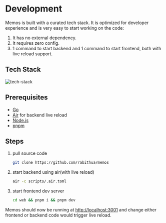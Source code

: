 # Development

Memos is built with a curated tech stack. It is optimized for developer experience and is very easy to start working on the code:

1. It has no external dependency.
2. It requires zero config.
3. 1 command to start backend and 1 command to start frontend, both with live reload support.

## Tech Stack

![tech-stack](https://raw.githubusercontent.com/usememos/memos/main/assets/tech-stack.png)

## Prerequisites

- [Go](https://golang.org/doc/install)
- [Air](https://github.com/cosmtrek/air#installation) for backend live reload
- [Node.js](https://nodejs.org/)
- [pnpm](https://pnpm.io/installation)

## Steps

1. pull source code

   ```bash
   git clone https://github.com/rabithua/memos
   ```

2. start backend using air(with live reload)

   ```bash
   air -c scripts/.air.toml
   ```

3. start frontend dev server

   ```bash
   cd web && pnpm i && pnpm dev
   ```

Memos should now be running at [http://localhost:3001](http://localhost:3001) and change either frontend or backend code would trigger live reload.
